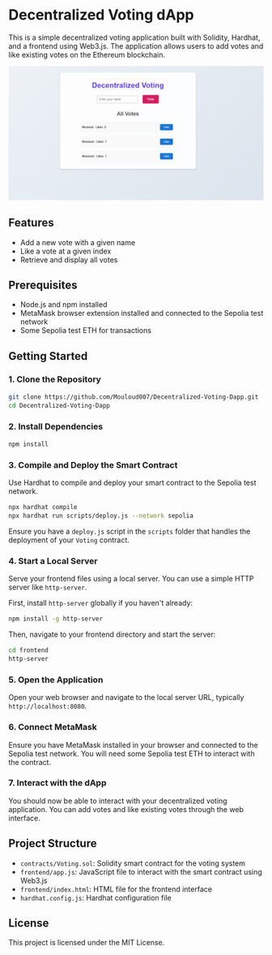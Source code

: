 # Decentralized Voting dApp

This is a simple decentralized voting application built with Solidity, Hardhat, and a frontend using Web3.js. The application allows users to add votes and like existing votes on the Ethereum blockchain.

![Voting dApp Screenshot](https://github.com/Mouloud007/Decentralized-Voting-Dapp-/blob/main/voting%20dapp.png)

## Features

- Add a new vote with a given name
- Like a vote at a given index
- Retrieve and display all votes

## Prerequisites

- Node.js and npm installed
- MetaMask browser extension installed and connected to the Sepolia test network
- Some Sepolia test ETH for transactions

## Getting Started

### 1. Clone the Repository

```sh
git clone https://github.com/Mouloud007/Decentralized-Voting-Dapp.git
cd Decentralized-Voting-Dapp
```

### 2. Install Dependencies

```sh
npm install
```

### 3. Compile and Deploy the Smart Contract

Use Hardhat to compile and deploy your smart contract to the Sepolia test network.

```sh
npx hardhat compile
npx hardhat run scripts/deploy.js --network sepolia
```

Ensure you have a `deploy.js` script in the `scripts` folder that handles the deployment of your `Voting` contract.

### 4. Start a Local Server

Serve your frontend files using a local server. You can use a simple HTTP server like `http-server`.

First, install `http-server` globally if you haven't already:

```sh
npm install -g http-server
```

Then, navigate to your frontend directory and start the server:

```sh
cd frontend
http-server
```

### 5. Open the Application

Open your web browser and navigate to the local server URL, typically `http://localhost:8080`.

### 6. Connect MetaMask

Ensure you have MetaMask installed in your browser and connected to the Sepolia test network. You will need some Sepolia test ETH to interact with the contract.

### 7. Interact with the dApp

You should now be able to interact with your decentralized voting application. You can add votes and like existing votes through the web interface.

## Project Structure

- `contracts/Voting.sol`: Solidity smart contract for the voting system
- `frontend/app.js`: JavaScript file to interact with the smart contract using Web3.js
- `frontend/index.html`: HTML file for the frontend interface
- `hardhat.config.js`: Hardhat configuration file

## License

This project is licensed under the MIT License.
